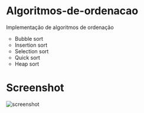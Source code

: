 # Algoritmos-de-ordenacao
Implementação de algoritmos de ordenação 
<ul type="circle">
	<li> Bubble sort </li>
	<li> Insertion sort </li>
	<li> Selection sort </li>
	<li> Quick sort </li>
	<li> Heap sort </li>
	
</ul>

# Screenshot
![screenshot](https://i.imgur.com/S6ldg2R.png)

